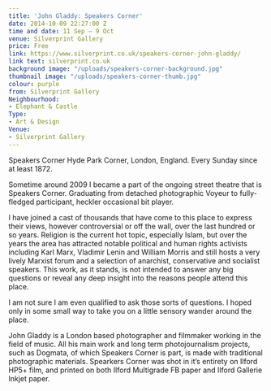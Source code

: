 ```yaml
---
title: 'John Gladdy: Speakers Corner'
date: 2014-10-09 22:27:00 Z
time and date: 11 Sep – 9 Oct
venue: Silverprint Gallery
price: Free
link: https://www.silverprint.co.uk/speakers-corner-john-gladdy/
link text: silverprint.co.uk
background image: "/uploads/speakers-corner-background.jpg"
thumbnail image: "/uploads/speakers-corner-thumb.jpg"
colour: purple
from: Silverprint Gallery
Neighbourhood:
- Elephant & Castle
Type:
- Art & Design
Venue:
- Silverprint Gallery
---
```


Speakers Corner
Hyde Park Corner, London, England. Every Sunday since at least 1872.

Sometime around 2009 I became a part of the ongoing street theatre that is Speakers Corner. Graduating from detached photographic Voyeur to fully-fledged participant, heckler occasional bit player.

I have joined a cast of thousands that have come to this place to express their views, however controversial or off the wall, over the last hundred or so years. Religion is the current hot topic, especially Islam, but over the years the area has attracted notable political and human rights activists including Karl Marx, Vladimir Lenin and William Morris and still hosts a very lively Marxist forum and a selection of anarchist, conservative and socialist speakers.
This work, as it stands, is not intended to answer any big questions or reveal any deep insight into the reasons people attend this place.

I am not sure I am even qualified to ask those sorts of questions. I hoped only in some small way to take you on a little sensory wander around the place.

John Gladdy is a London based photographer and filmmaker working in the field of music. All his main work and long term photojournalism projects, such as Dogmata, of which Speakers Corner is part, is made with traditional photographic materials. Spearkers Corner was shot in it’s entirety on Ilford HP5+ film, and printed on both Ilford Multigrade FB paper and Ilford Gallerie Inkjet paper.
